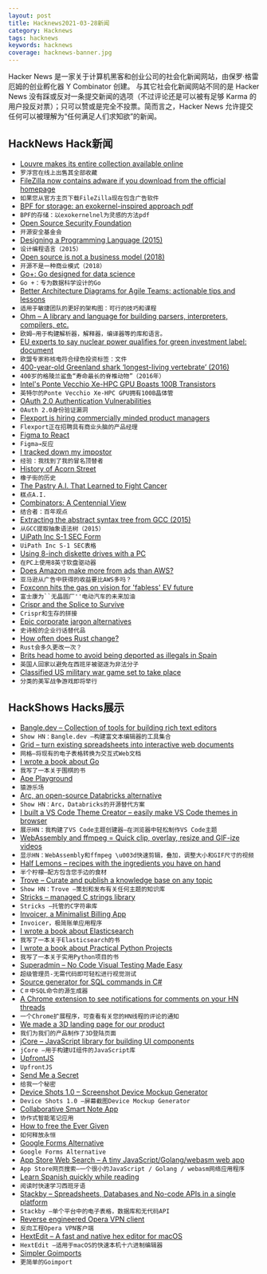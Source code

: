 ```yaml
---
layout: post
title: Hacknews2021-03-28新闻
category: Hacknews
tags: hacknews
keywords: hacknews
coverage: hacknews-banner.jpg
---
```


Hacker News 是一家关于计算机黑客和创业公司的社会化新闻网站，由保罗·格雷厄姆的创业孵化器 Y Combinator 创建。
与其它社会化新闻网站不同的是 Hacker News 没有踩或反对一条提交新闻的选项（不过评论还是可以被有足够 Karma 的用户投反对票）；只可以赞或是完全不投票。简而言之，Hacker News 允许提交任何可以被理解为“任何满足人们求知欲”的新闻。

## HackNews Hack新闻


- [Louvre makes its entire collection available online](https://collections.louvre.fr/en/)
- `罗浮宫在线上出售其全部收藏`
- [FileZilla now contains adware if you download from the official homepage](https://www.twitter.com/nixcraft/status/1375389973742948355)
- `如果您从官方主页下载FileZilla现在包含广告软件`
- [BPF for storage: an exokernel-inspired approach pdf](https://arxiv.org/abs/2102.12922)
- `BPF的存储：以exokernelnel为灵感的方法pdf`
- [Open Source Security Foundation](https://openssf.org/)
- `开源安全基金会`
- [Designing a Programming Language (2015)](http://ducklang.org/designing-a-programming-language-i)
- `设计编程语言（2015）`
- [Open source is not a business model (2018)](https://anonymoushash.vmbrasseur.com/2018/08/24/open-source-is-not-a-business-model-and-your-business-will-fail-if-you-think-that-it-is/)
- `开源不是一种商业模式（2018）`
- [Go+: Go designed for data science](https://goplus.org/)
- `Go +：专为数据科学设计的Go`
- [Better Architecture Diagrams for Agile Teams: actionable tips and lessons](https://sportebois.medium.com/better-architecture-diagrams-for-agile-teams-actionable-tips-and-lessons-e76627dc4315)
- `适用于敏捷团队的更好的架构图：可行的技巧和课程`
- [Ohm – A library and language for building parsers, interpreters, compilers, etc.](https://github.com/harc/ohm)
- `欧姆–用于构建解析器，解释器，编译器等的库和语言。`
- [EU experts to say nuclear power qualifies for green investment label: document](https://www.reuters.com/article/us-europe-regulations-finance/eu-experts-to-say-nuclear-power-qualifies-for-green-investment-label-document-idUSKBN2BJ0F0)
- `欧盟专家称核电符合绿色投资标签：文件`
- [400-year-old Greenland shark ‘longest-living vertebrate’ (2016)](https://www.bbc.com/news/science-environment-37047168)
- `400岁的格陵兰鲨鱼“寿命最长的脊椎动物”（2016年）`
- [Intel's Ponte Vecchio Xe-HPC GPU Boasts 100B Transistors](https://www.tomshardware.com/news/intel-xe-hpc-ponte-vecchio-examined)
- `英特尔的Ponte Vecchio Xe-HPC GPU拥有100B晶体管`
- [OAuth 2.0 Authentication Vulnerabilities](https://portswigger.net/web-security/oauth)
- `OAuth 2.0身份验证漏洞`
- [Flexport is hiring commercially minded product managers](HTTPS://flexport.com)
- `Flexport正在招聘具有商业头脑的产品经理`
- [Figma to React](https://figma-to-react.vercel.app/)
- `Figma→反应`
- [I tracked down my impostor](https://www.theguardian.com/lifeandstyle/2021/mar/26/experience-i-tracked-down-my-impostor)
- `经验：我找到了我的冒名顶替者`
- [History of Acorn Street](https://perceptivetravel.com/blog/2020/09/02/acorn-street-history-boston/)
- `橡子街的历史`
- [The Pastry A.I. That Learned to Fight Cancer](https://www.newyorker.com/tech/annals-of-technology/the-pastry-ai-that-learned-to-fight-cancer)
- `糕点A.I.`
- [Combinators: A Centennial View](https://arxiv.org/abs/2103.12811)
- `结合者：百年观点`
- [Extracting the abstract syntax tree from GCC (2015)](https://lwn.net/Articles/629259/)
- `从GCC提取抽象语法树（2015）`
- [UiPath Inc S-1 SEC Form](https://sec.report/Document/0001193125-21-094920/)
- `UiPath Inc S-1 SEC表格`
- [Using 8-inch diskette drives with a PC](http://boginjr.com/it/hw/8inch-drives/)
- `在PC上使用8英寸软盘驱动器`
- [Does Amazon make more from ads than AWS?](https://www.ben-evans.com/benedictevans/2021/3/14/do-amazon-ads-bring-in-more-cash-than-aws)
- `亚马逊从广告中获得的收益要比AWS多吗？`
- [Foxconn hits the gas on vision for 'fabless' EV future](https://asia.nikkei.com/Business/Automobiles/Foxconn-hits-the-gas-on-vision-for-fabless-EV-future)
- `富士康为``无晶圆厂''电动汽车的未来加油`
- [Crispr and the Splice to Survive](https://www.newyorker.com/magazine/2021/01/18/crispr-and-the-splice-to-survive)
- `Crispr和生存的拼接`
- [Epic corporate jargon alternatives](https://www.mattwatson.org/blog/20210327-epic-corporate-jargon-alternatives/)
- `史诗般的企业行话替代品`
- [How often does Rust change?](https://steveklabnik.com/writing/how-often-does-rust-change)
- `Rust会多久更改一次？`
- [Brits head home to avoid being deported as illegals in Spain](https://global247news.com/2021/03/26/tears-flow-for-brits-as-they-head-home-to-avoid-being-deported-as-illegals-in-spain/)
- `英国人回家以避免在西班牙被驱逐为非法分子`
- [Classified US military war game set to take place](https://www.msn.com/en-us/news/world/classified-us-military-war-game-set-to-take-place-as-concerns-about-threats-posed-by-china-and-russia-increase/ar-BB1f1xi6?ocid=BingNewsSearch)
- `分类的美军战争游戏即将举行`


## HackShows Hacks展示

- [ Bangle.dev – Collection of tools for building rich text editors](https://github.com/bangle-io/bangle.dev)
- `Show HN：Bangle.dev –构建富文本编辑器的工具集合`
- [ Grid – turn existing spreadsheets into interactive web documents](https://grid.is/)
- `网格–将现有的电子表格转换为交互式Web文档`
- [ I wrote a book about Go](https://www.practical-go-lessons.com/)
- `我写了一本关于围棋的书`
- [ Ape Playground](https://kgabis.github.io/apeplay/)
- `猿游乐场`
- [ Arc, an open-source Databricks alternative](https://arc.tripl.ai/)
- `Show HN：Arc，Databricks的开源替代方案`
- [ I built a VS Code Theme Creator – easily make VS Code themes in browser](https://themes.vscode.one)
- `展示HN：我构建了VS Code主题创建器–在浏览器中轻松制作VS Code主题`
- [ WebAssembly and ffmpeg = Quick clip, overlay, resize and GIF-ize videos](https://vidds.co/free-video-converter/)
- `显示HN：WebAssembly和ffmpeg \u003d快速剪辑，叠加，调整大小和GIF尺寸的视频`
- [ Half Lemons – recipes with the ingredients you have on hand](https://www.halflemons.com)
- `半个柠檬–配方包含您手边的食材`
- [ Trove – Curate and publish a knowledge base on any topic](https://trove.to/)
- `Show HN：Trove –策划和发布有关任何主题的知识库`
- [ Stricks – managed C strings library](https://github.com/alcover/stricks)
- `Stricks –托管的C字符串库`
- [ Invoicer, a Minimalist Billing App](https://github.com/DexterLagan/invoicer)
- `Invoicer，极简账单应用程序`
- [ I wrote a book about Elasticsearch](https://elasticsearchbook.com/)
- `我写了一本关于Elasticsearch的书`
- [ I wrote a book about Practical Python Projects](https://feld.to/ppp)
- `我写了一本关于实用Python项目的书`
- [ Superadmin – No Code Visual Testing Made Easy](https://superadmin.so)
- `超级管理员-无需代码即可轻松进行视觉测试`
- [ Source generator for SQL commands in C#](https://github.com/kant2002/SqlMarshal)
- `C＃中SQL命令的源生成器`
- [ A Chrome extension to see notifications for comments on your HN threads](https://chrome.google.com/webstore/detail/hacker-news-notifications/bbkfblhdgiddlkfkipjdhhfoephonoba?hl=en&authuser=0)
- `一个Chrome扩展程序，可查看有关您的HN线程的评论的通知`
- [ We made a 3D landing page for our product](https://demo.shapespark.com/product-tour/#autoplay)
- `我们为我们的产品制作了3D登陆页面`
- [ jCore – JavaScript library for building UI components](https://github.com/ionstage/jcore)
- `jCore –用于构建UI组件的JavaScript库`
- [ UpfrontJS](https://upfrontjs.com/)
- `UpfrontJS`
- [ Send Me a Secret](https://github.com/ostrowr/send-me-a-secret)
- `给我一个秘密`
- [ Device Shots 1.0 – Screenshot Device Mockup Generator](https://v1.deviceshots.com)
- `Device Shots 1.0 –屏幕截图Device Mockup Generator`
- [ Collaborative Smart Note App](https://www.gurt.app/)
- `协作式智能笔记应用`
- [ How to free the Ever Given](https://www.youtube.com/watch?v=My4RA5I0FKs)
- `如何释放永恒`
- [ Google Forms Alternative](https://blocksurvey.io)
- `Google Forms Alternative`
- [ App Store Web Search – A tiny JavaScript/Golang/webasm web app](https://org.vexelon.net/asws)
- `App Store网页搜索–一个很小的JavaScript / Golang / webasm网络应用程序`
- [ Learn Spanish quickly while reading](https://donquixote.fun)
- `阅读时快速学习西班牙语`
- [ Stackby – Spreadsheets, Databases and No-code APIs in a single platform](https://stackby.com/)
- `Stackby –单个平台中的电子表格，数据库和无代码API`
- [ Reverse engineered Opera VPN client](https://github.com/Snawoot/opera-proxy)
- `反向工程Opera VPN客户端`
- [ HextEdit – A fast and native hex editor for macOS](https://hextedit.app)
- `HextEdit –适用于macOS的快速本机十六进制编辑器`
- [ Simpler Goimports](https://dev.to/rinchsan/simpler-goimports-28fm)
- `更简单的Goimport`

